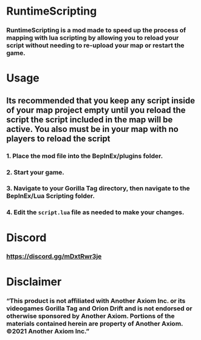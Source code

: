 # RuntimeScripting
### RuntimeScripting is a mod made to speed up the process of mapping with lua scripting by allowing you to reload your script without needing to re-upload your map or restart the game.

# Usage
## Its recommended that you keep any script inside of your map project empty until you reload the script the script included in the map will be active. You also must be in your map with no players to reload the script
### 1. Place the mod file into the BepInEx/plugins folder.
### 2. Start your game.
### 3. Navigate to your Gorilla Tag directory, then navigate to the BepInEx/Lua Scripting folder.
### 4. Edit the `script.lua` file as needed to make your changes.

# Discord
### https://discord.gg/mDxtRwr3je

# Disclaimer
### “This product is not affiliated with Another Axiom Inc. or its videogames Gorilla Tag and Orion Drift and is not endorsed or otherwise sponsored by Another Axiom. Portions of the materials contained herein are property of Another Axiom. ©2021 Another Axiom Inc.”
